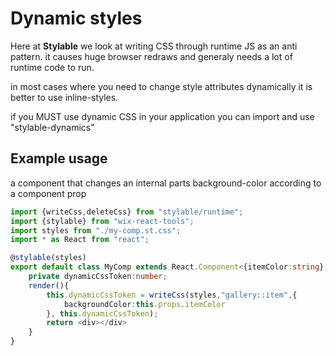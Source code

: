 # Dynamic styles

Here at **Stylable** we look at writing CSS through runtime JS as an anti pattern. it causes huge browser redraws and generaly needs a lot of runtime code to run.

in most cases where you need to change style attributes dynamically it is better to use inline-styles.

if you MUST use dynamic CSS in your application you can import and use "stylable-dynamics"


## Example usage

a component that changes an internal parts background-color according to a component prop

```ts
import {writeCss,deleteCss} from "stylable/runtime";
import {stylable} from "wix-react-tools";
import styles from "./my-comp.st.css";
import * as React from "react";

@stylable(styles)
export default class MyComp extends React.Component<{itemColor:string},{}>{
    private dynamicCssToken:number;
    render(){
        this.dynamicCssToken = writeCss(styles,"gallery::item",{
            backgroundColor:this.props.itemColor
        }, this.dynamicCssToken);
        return <div></div>
    }
}


```
